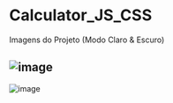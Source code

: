 # Calculator_JS_CSS

Imagens do Projeto (Modo Claro & Escuro)

![image](https://user-images.githubusercontent.com/64443527/197232321-e4d7bb82-5008-47b3-8a3c-097bb311fd5e.png)
---------------------------------------------------------------------------------------------------------------
![image](https://user-images.githubusercontent.com/64443527/197232373-b39c8cef-0ac2-4439-b259-af7289142494.png)
